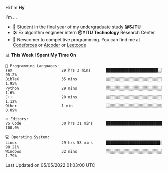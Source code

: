 Hi I'm **Hy**

I'm ...
- 📖 Student in the final year of my undergraduate study **@SJTU**
- 🛠️ Ex algorithm engineer intern **@YITU Technology** Research Center
- 🏅 Newcomer to competitive programming. You can find me at [Codeforces](https://codeforces.com/profile/Hy3) or [Atcoder](https://atcoder.jp/users/Hy3) or [Leetcode](https://leetcode-cn.com/u/_hy3/)


<!--START_SECTION:waka-->
📊 **This Week I Spent My Time On** 

```text
💬 Programming Languages: 
TeX                      29 hrs 3 mins       ███████████████████████░░   95.2% 
BibTeX                   35 mins             ░░░░░░░░░░░░░░░░░░░░░░░░░   1.95% 
Python                   29 mins             ░░░░░░░░░░░░░░░░░░░░░░░░░   1.6% 
C++                      20 mins             ░░░░░░░░░░░░░░░░░░░░░░░░░   1.12% 
Other                    1 min               ░░░░░░░░░░░░░░░░░░░░░░░░░   0.09%

🔥 Editors: 
VS Code                  30 hrs 31 mins      █████████████████████████   100.0%

💻 Operating System: 
Linux                    29 hrs 58 mins      ████████████████████████░   98.21% 
Windows                  32 mins             ░░░░░░░░░░░░░░░░░░░░░░░░░   1.79%

```


 Last Updated on 05/05/2022 01:03:00 UTC
<!--END_SECTION:waka-->

